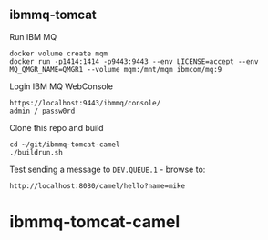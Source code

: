 ## ibmmq-tomcat

Run IBM MQ
```
docker volume create mqm
docker run -p1414:1414 -p9443:9443 --env LICENSE=accept --env MQ_QMGR_NAME=QMGR1 --volume mqm:/mnt/mqm ibmcom/mq:9
```

Login IBM MQ WebConsole
```
https://localhost:9443/ibmmq/console/
admin / passw0rd
```

Clone this repo and build
```
cd ~/git/ibmmq-tomcat-camel
./buildrun.sh
```

Test sending a message to `DEV.QUEUE.1` - browse to:

```
http://localhost:8080/camel/hello?name=mike
```
# ibmmq-tomcat-camel
